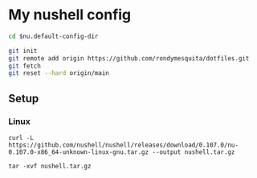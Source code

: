 # My nushell config

```bash
cd $nu.default-config-dir

git init
git remote add origin https://github.com/rondymesquita/dotfiles.git
git fetch
git reset --hard origin/main
```

## Setup

### Linux

```
curl -L https://github.com/nushell/nushell/releases/download/0.107.0/nu-0.107.0-x86_64-unknown-linux-gnu.tar.gz --output nushell.tar.gz

tar -xvf nushell.tar.gz
```
